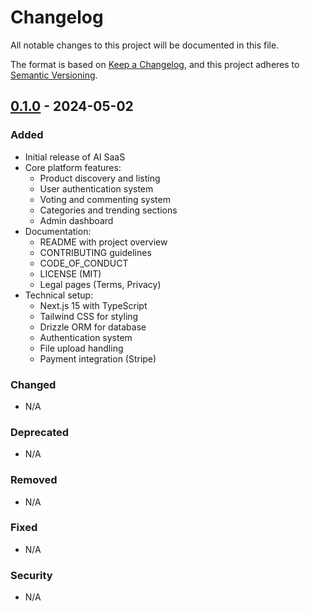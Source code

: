 # Changelog

All notable changes to this project will be documented in this file.

The format is based on [Keep a Changelog](https://keepachangelog.com/en/1.0.0/),
and this project adheres to [Semantic Versioning](https://semver.org/spec/v2.0.0.html).

## [0.1.0] - 2024-05-02

### Added

- Initial release of AI SaaS
- Core platform features:
  - Product discovery and listing
  - User authentication system
  - Voting and commenting system
  - Categories and trending sections
  - Admin dashboard
- Documentation:
  - README with project overview
  - CONTRIBUTING guidelines
  - CODE_OF_CONDUCT
  - LICENSE (MIT)
  - Legal pages (Terms, Privacy)
- Technical setup:
  - Next.js 15 with TypeScript
  - Tailwind CSS for styling
  - Drizzle ORM for database
  - Authentication system
  - File upload handling
  - Payment integration (Stripe)

### Changed

- N/A

### Deprecated

- N/A

### Removed

- N/A

### Fixed

- N/A

### Security

- N/A

[Unreleased]: https://github.com/drdruide/open-launch/compare/v0.1.0...HEAD
[0.1.0]: https://github.com/drdruide/open-launch/releases/tag/v0.1.0

